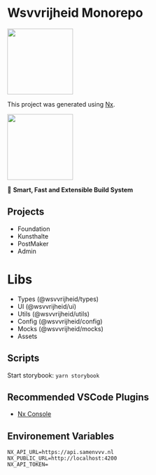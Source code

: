 # Wsvvrijheid Monorepo

<img style="text-align: center;" src="https://wsvvrijheid.nl/images/logo.svg" width="150" />

This project was generated using [Nx](https://nx.dev).

<img src="https://raw.githubusercontent.com/nrwl/nx/master/images/nx-logo.png" width="150" />

🔎 **Smart, Fast and Extensible Build System**

## Projects

- Foundation
- Kunsthalte
- PostMaker
- Admin

# Libs

- Types (@wsvvrijheid/types)
- UI (@wsvvrijheid/ui)
- Utils (@wsvvrijheid/utils)
- Config (@wsvvrijheid/config)
- Mocks (@wsvvrijheid/mocks)
- Assets

## Scripts

Start storybook: `yarn storybook`

## Recommended VSCode Plugins

- [Nx Console](https://marketplace.visualstudio.com/items?itemName=nrwl.angular-console)

## Environement Variables

```
NX_API_URL=https://api.samenvvv.nl
NX_PUBLIC_URL=http://localhost:4200
NX_API_TOKEN=
```
